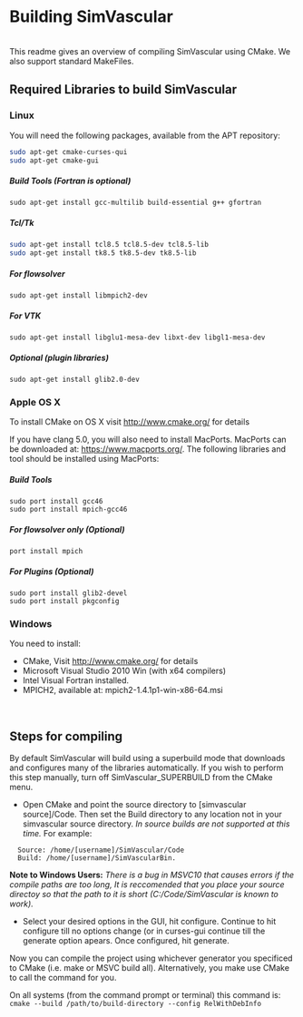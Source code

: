 
# Building SimVascular
<br>
This readme gives an overview of compiling SimVascular using CMake.  We also 
support standard MakeFiles.

## Required Libraries to build SimVascular

### Linux
	
You will need the following packages, available from the APT repository:

```bash
sudo apt-get cmake-curses-qui
sudo apt-get cmake-gui
```

##### Build Tools (Fortran is optional)
```
sudo apt-get install gcc-multilib build-essential g++ gfortran
```

##### Tcl/Tk
```bash
sudo apt-get install tcl8.5 tcl8.5-dev tcl8.5-lib
sudo apt-get install tk8.5 tk8.5-dev tk8.5-lib
```

##### For flowsolver
```
sudo apt-get install libmpich2-dev
```

##### For VTK   
```
sudo apt-get install libglu1-mesa-dev libxt-dev libgl1-mesa-dev
```

##### Optional (plugin libraries)
```
sudo apt-get install glib2.0-dev
```


### Apple OS X
To install CMake on OS X visit http://www.cmake.org/ for details

If you have clang 5.0, you will also need to install MacPorts. MacPorts can be
downloaded at: https://www.macports.org/. The following libraries and tool
should be installed using MacPorts:

##### Build Tools 
```
sudo port install gcc46
sudo port install mpich-gcc46
```

##### For flowsolver only (Optional)
```
port install mpich
```
##### For Plugins (Optional)
```
sudo port install glib2-devel
sudo port install pkgconfig
```

### Windows
You need to install: 
 - CMake, Visit http://www.cmake.org/ for details
 - Microsoft Visual Studio 2010 Win (with x64 compilers)
 - Intel Visual Fortran installed. 
 - MPICH2, available at: mpich2-1.4.1p1-win-x86-64.msi

<br>

## Steps for compiling


By default SimVascular will build using a superbuild mode that downloads and
configures many of the libraries automatically.  If you wish to perform this
step manually, turn off SimVascular_SUPERBUILD from the CMake menu.

- Open CMake and point the source directory to [simvascular source]/Code.  Then set the Build directory to any location not in your simvascular source directory. *In source builds are not supported at this time.* For example:

````
  Source: /home/[username]/SimVascular/Code
  Build: /home/[username]/SimVascularBin.
````
**Note to Windows Users:** *There is a bug in MSVC10 that causes errors if the compile paths are too long,  It is reccomended that you place your source directoy so that the path to it is short (C:/Code/SimVascular is known to work).*

- Select your desired options in the GUI, hit configure. Continue to hit configure till no options change (or in curses-gui continue till the generate option apears.  Once configured, hit generate.  
	

Now you can compile the project using whichever generator you specificed to 
CMake (i.e. make or MSVC build all).  Alternatively, you make use CMake to call 
the command for you.

On all systems (from the command prompt or terminal) this command is: 
`cmake --build /path/to/build-directory --config RelWithDebInfo`